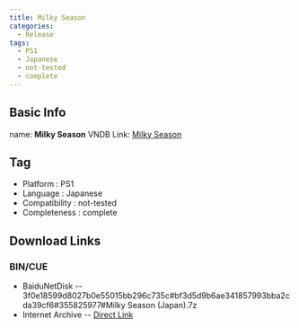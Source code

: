 ```yaml
---
title: Milky Season
categories:
  - Release
tags:
  - PS1
  - Japanese
  - not-tested
  - complete
---
```

## Basic Info

name: **Milky Season**
VNDB Link: [Milky Season](https://vndb.org/r15019)

## Tag
 - Platform : PS1
 - Language : Japanese
 - Compatibility : not-tested
 - Completeness : complete

## Download Links
### BIN/CUE
 - BaiduNetDisk
 -- 3f0e18599d8027b0e55015bb296c735c#bf3d5d9b6ae341857993bba2cda39cf6#355825977#Milky Season (Japan).7z
 - Internet Archive
 -- [Direct Link](https://archive.org/download/sony_playstation_part3/Milky%20Season%20%28Japan%29.zip)